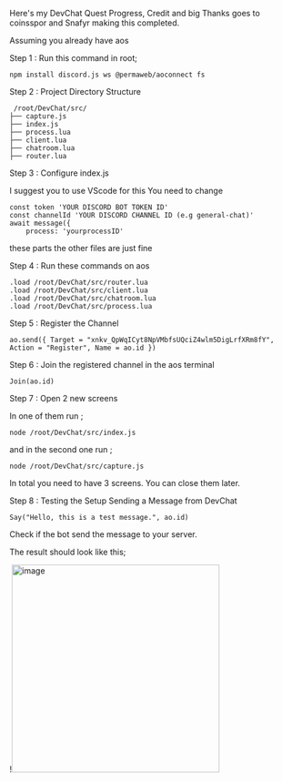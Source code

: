 Here's my DevChat Quest Progress, Credit and big Thanks goes to coinsspor and Snafyr making this completed.


Assuming you already have aos

Step 1 : Run this command in root;
```
npm install discord.js ws @permaweb/aoconnect fs
```

Step 2 : Project Directory Structure
```
 /root/DevChat/src/
├── capture.js
├── index.js
├── process.lua
├── client.lua
├── chatroom.lua
├── router.lua
```

Step 3 : Configure index.js 

I suggest you to use VScode for this
You need to change

```
const token 'YOUR DISCORD BOT TOKEN ID'
const channelId 'YOUR DISCORD CHANNEL ID (e.g general-chat)'
await message({
    process: 'yourprocessID'
```

these parts
the other files are just fine

Step 4 : Run these commands on aos

```
.load /root/DevChat/src/router.lua
.load /root/DevChat/src/client.lua
.load /root/DevChat/src/chatroom.lua
.load /root/DevChat/src/process.lua
```

Step 5 : Register the Channel

```
ao.send({ Target = "xnkv_QpWqICyt8NpVMbfsUQciZ4wlm5DigLrfXRm8fY", Action = "Register", Name = ao.id })
```

Step 6 : Join the registered channel in the aos terminal

```
Join(ao.id)
```

Step 7 : Open 2 new screens

In one of them run ;

```
node /root/DevChat/src/index.js
```

and in the second one run ;

```
node /root/DevChat/src/capture.js
```

In total you need to have 3 screens. You can close them later.

Step 8 : Testing the Setup Sending a Message from DevChat

```
Say("Hello, this is a test message.", ao.id)
```

Check if the bot send the message to your server.

The result should look like this;

!<img width="365" alt="image" src="https://github.com/babacikong/DevChat-Quest/assets/157308881/4b7732f6-fd38-45db-96ae-4147911ecdac">

